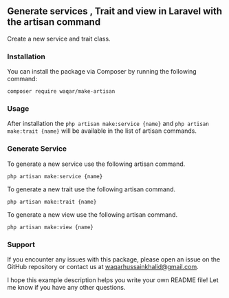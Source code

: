 ## Generate services , Trait and view in Laravel with the artisan command

Create a new service and trait class.

### Installation

You can install the package via Composer by running the following command:
```
composer require waqar/make-artisan  
```


### Usage

After installation the ``php artisan make:service {name}`` and ``php artisan make:trait {name}`` will be available in the list of artisan commands.

### Generate Service

To generate a new service use the following artisan command.
```
php artisan make:service {name}
```

To generate a new trait use the following artisan command.
```
php artisan make:trait {name}
```

To generate a new view use the following artisan command.
```
php artisan make:view {name}
```

### Support

If you encounter any issues with this package, please open an issue on the GitHub repository or contact us at waqarhussainkhalid@gmail.com.

I hope this example description helps you write your own README file! Let me know if you have any other questions.